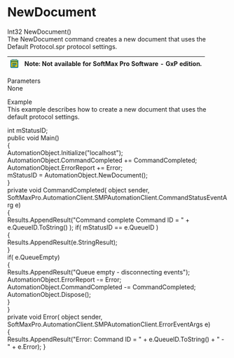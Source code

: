 # NewDocument

Int32 NewDocument()\
The NewDocument command creates a new document that uses the Default Protocol.spr protocol settings.

| <img src="../../../../../.gitbook/assets/0 (20) (1).png" alt="" data-size="original"> | Note: Not available for SoftMax Pro Software - GxP edition. |
| ------------------------------------------------------------------------------------- | ----------------------------------------------------------- |

Parameters\
None

Example\
This example describes how to create a new document that uses the default protocol settings.

int mStatusID;\
public void Main()\
{\
AutomationObject.Initialize("localhost");\
AutomationObject.CommandCompleted += CommandCompleted;\
AutomationObject.ErrorReport += Error;\
mStatusID = AutomationObject.NewDocument();\
}\
private void CommandCompleted( object sender,\
SoftMaxPro.AutomationClient.SMPAutomationClient.CommandStatusEventArg e)\
{\
Results.AppendResult("Command complete Command ID = " + e.QueueID.ToString() ); if( mStatusID == e.QueueID )\
{\
Results.AppendResult(e.StringResult);\
}\
if( e.QueueEmpty)\
{\
Results.AppendResult("Queue empty - disconnecting events");\
AutomationObject.ErrorReport -= Error;\
AutomationObject.CommandCompleted -= CommandCompleted;\
AutomationObject.Dispose();\
}\
}\
private void Error( object sender,\
SoftMaxPro.AutomationClient.SMPAutomationClient.ErrorEventArgs e)\
{\
Results.AppendResult("Error: Command ID = " + e.QueueID.ToString() + " - " + e.Error); }
